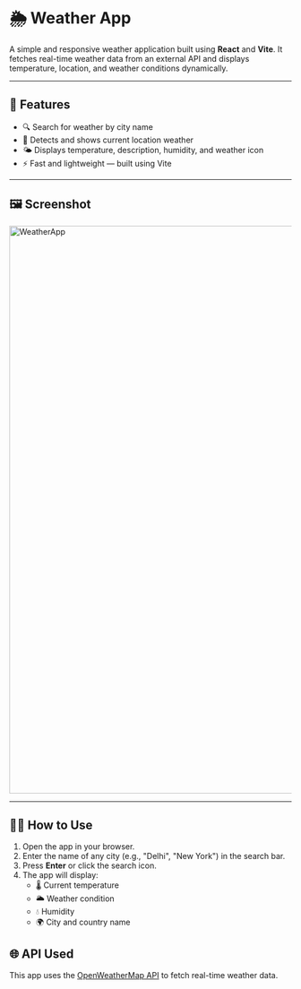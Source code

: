 # 🌦️ Weather App

A simple and responsive weather application built using **React** and **Vite**. It fetches real-time weather data from an external API and displays temperature, location, and weather conditions dynamically.

---

## 🚀 Features

- 🔍 Search for weather by city name
- 📍 Detects and shows current location weather
- 🌤️ Displays temperature, description, humidity, and weather icon
- ⚡ Fast and lightweight — built using Vite


---

## 🖼️ Screenshot


<img width="1920" height="1014" alt="WeatherApp" src="https://github.com/user-attachments/assets/d27e7e2c-bf87-44b1-b47a-1239633e8398" />

---
## 🧑‍💻 How to Use

1. Open the app in your browser.
2. Enter the name of any city (e.g., "Delhi", "New York") in the search bar.
3. Press **Enter** or click the search icon.
4. The app will display:
   - 🌡️ Current temperature
   - 🌥️ Weather condition
   - 💧 Humidity
   - 🌍 City and country name
     
## 🌐 API Used

This app uses the [OpenWeatherMap API](https://openweathermap.org/api) to fetch real-time weather data.
     
